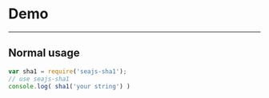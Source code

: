 # Demo

---

## Normal usage

````javascript
var sha1 = require('seajs-sha1');
// use seajs-sha1
console.log( sha1('your string') )
````
